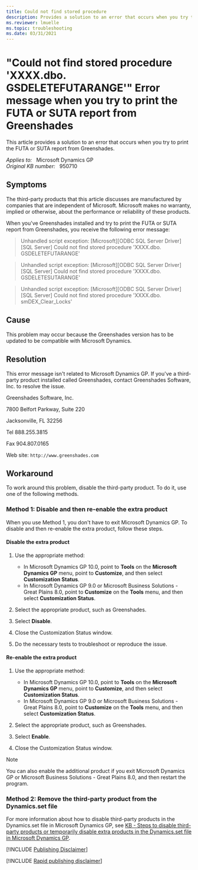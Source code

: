 ```yaml
---
title: Could not find stored procedure
description: Provides a solution to an error that occurs when you try to print the FUTA or SUTA report from Greenshades.
ms.reviewer: lmuelle
ms.topic: troubleshooting
ms.date: 03/31/2021
---
```

# "Could not find stored procedure 'XXXX.dbo. GSDELETEFUTARANGE'" Error message when you try to print the FUTA or SUTA report from Greenshades

This article provides a solution to an error that occurs when you try to print the FUTA or SUTA report from Greenshades.

_Applies to:_ &nbsp; Microsoft Dynamics GP  
_Original KB number:_ &nbsp; 950710

## Symptoms

The third-party products that this article discusses are manufactured by companies that are independent of Microsoft. Microsoft makes no warranty, implied or otherwise, about the performance or reliability of these products.

When you've Greenshades installed and try to print the FUTA or SUTA report from Greenshades, you receive the following error message:

> Unhandled script exception: [Microsoft][ODBC SQL Server Driver][SQL Server] Could not find stored procedure 'XXXX.dbo. GSDELETEFUTARANGE'

> Unhandled script exception: [Microsoft][ODBC SQL Server Driver][SQL Server] Could not find stored procedure 'XXXX.dbo. GSDELETESUTARANGE'

> Unhandled script exception: [Microsoft][ODBC SQL Server Driver][SQL Server] Could not find stored procedure 'XXXX.dbo. smDEX_Clear_Locks'

## Cause

This problem may occur because the Greenshades version has to be updated to be compatible with Microsoft Dynamics.

## Resolution

This error message isn't related to Microsoft Dynamics GP. If you've a third-party product installed called Greenshades, contact Greenshades Software, Inc. to resolve the issue.

Greenshades Software, Inc.

7800 Belfort Parkway, Suite 220

Jacksonville, FL 32256

Tel 888.255.3815

Fax 904.807.0165

Web site: `http://www.greenshades.com`

## Workaround

To work around this problem, disable the third-party product. To do it, use one of the following methods.

### Method 1: Disable and then re-enable the extra product

When you use Method 1, you don't have to exit Microsoft Dynamics GP. To disable and then re-enable the extra product, follow these steps.

#### Disable the extra product

1. Use the appropriate method:
   - In Microsoft Dynamics GP 10.0, point to **Tools** on the **Microsoft Dynamics GP** menu, point to **Customize**, and then select **Customization Status**.
   - In Microsoft Dynamics GP 9.0 or Microsoft Business Solutions - Great Plains 8.0, point to **Customize** on the **Tools** menu, and then select **Customization Status**.

2. Select the appropriate product, such as Greenshades.
3. Select **Disable**.
4. Close the Customization Status window.
5. Do the necessary tests to troubleshoot or reproduce the issue.

#### Re-enable the extra product

1. Use the appropriate method:
   - In Microsoft Dynamics GP 10.0, point to **Tools** on the **Microsoft Dynamics GP** menu, point to **Customize**, and then select **Customization Status**.
   - In Microsoft Dynamics GP 9.0 or Microsoft Business Solutions - Great Plains 8.0, point to **Customize** on the **Tools** menu, and then select **Customization Status**.

2. Select the appropriate product, such as Greenshades.
3. Select **Enable**.
4. Close the Customization Status window.

> [!NOTE]
> You can also enable the additional product if you exit Microsoft Dynamics GP or Microsoft Business Solutions - Great Plains 8.0, and then restart the program.

### Method 2: Remove the third-party product from the Dynamics.set file

For more information about how to disable third-party products in the Dynamics.set file in Microsoft Dynamics GP, see [KB - Steps to disable third-party products or temporarily disable extra products in the Dynamics.set file in Microsoft Dynamics GP](https://support.microsoft.com/help/872087).

[!INCLUDE [Publishing Disclaimer](../../../includes/publishing-disclaimer.md)]

[!INCLUDE [Rapid publishing disclaimer](../../../includes/rapid-publishing-disclaimer.md)]
